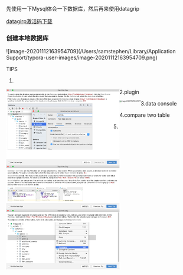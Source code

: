 先使用一下Mysql体会一下数据库，然后再来使用datagrip

[datagirp激活码下载](http://idea.medeming.com/jets/)

### 创建本地数据库

![image-20201112163954709](/Users/samstephen/Library/Application Support/typora-user-images/image-20201112163954709.png)

TIPS

1.

<img src="./images/TIPS-1.png" alt="image-20201112154902074" style="zoom:30%;" align='left'/>

2.plugin

<img src="/Users/samstephen/Library/Mobile Documents/com~apple~CloudDocs/TyporaNotes/数据库/images/TIPS-2.png" alt="image-20201112155021077" style="zoom:30%;" align='left'/>

3.data console

<img src="./images/TIPS-3.png" alt="image-20201112155557390" style="zoom:30%;" align='left'/>

4.compare two table

<img src="./images/TIPS-4.png" alt="image-20201112155650370" style="zoom:30%;" align='left'/>

5.